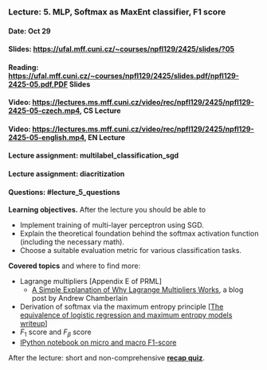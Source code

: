 ### Lecture: 5. MLP, Softmax as MaxEnt classifier, F1 score
#### Date: Oct 29
#### Slides: https://ufal.mff.cuni.cz/~courses/npfl129/2425/slides/?05
#### Reading: https://ufal.mff.cuni.cz/~courses/npfl129/2425/slides.pdf/npfl129-2425-05.pdf,PDF Slides
#### Video: https://lectures.ms.mff.cuni.cz/video/rec/npfl129/2425/npfl129-2425-05-czech.mp4, CS Lecture
#### Video: https://lectures.ms.mff.cuni.cz/video/rec/npfl129/2425/npfl129-2425-05-english.mp4, EN Lecture
#### Lecture assignment: multilabel_classification_sgd
#### Lecture assignment: diacritization
#### Questions: #lecture_5_questions

**Learning objectives.** After the lecture you should be able to

- Implement training of multi-layer perceptron using SGD.
- Explain the theoretical foundation behind the softmax activation function
  (including the necessary math).
- Choose a suitable evaluation metric for various classification tasks.

**Covered topics** and where to find more:

- Lagrange multipliers [Appendix E of PRML]
  - [A Simple Explanation of Why Lagrange Multipliers Works](https://medium.com/@andrew.chamberlain/a-simple-explanation-of-why-lagrange-multipliers-works-253e2cdcbf74), a blog post by Andrew Chamberlain
- Derivation of softmax via the maximum entropy principle [[The equivalence of logistic regression and maximum entropy models writeup](https://github.com/WinVector/Examples/blob/main/dfiles/LogisticRegressionMaxEnt.pdf)]
- $F_1$ score and $F_β$ score
- [IPython notebook on micro and macro F1-score](https://github.com/ufal/npfl129/blob/past-2425/notebooks/confusion_matrix.ipynb)

After the lecture: short and non-comprehensive [**recap quiz**](http://quest.ms.mff.cuni.cz/class-quiz/quiz/ml_intro_lect05).
